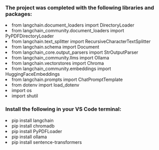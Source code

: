 <h3> The project was completed with the following libraries and packages: </h3>
<body>
<li>from langchain.document_loaders import DirectoryLoader</li>
<li>from langchain_community.document_loaders import PyPDFDirectoryLoader</li>
<li>from langchain.text_splitter import RecursiveCharacterTextSplitter</li>
<li>from langchain.schema import Document</li>
<li>from langchain_core.output_parsers import StrOutputParser</li>
<li>from langchain_community.llms import Ollama</li>
<li>from langchain.vectorstores import Chroma</li>
<li>from langchain_community.embeddings import HuggingFaceEmbeddings</li>
<li>from langchain.prompts import ChatPromptTemplate</li>
<li>from dotenv import load_dotenv</li>
<li>import os</li>
<li>import shutil</li>
</body>

<h3> Install the following in your VS Code terminal: </h3>
<body> 
<li>pip install langchain</li>
<li>pip install chromadb</li>
<li>pip install PyPDFLoader</li>
<li>pip install ollama</li>
<li>pip install sentence-transformers</li>
</body>
